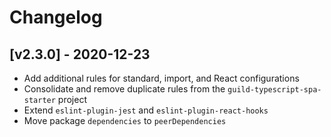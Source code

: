 # Changelog

## [v2.3.0] - 2020-12-23
- Add additional rules for standard, import, and React configurations
- Consolidate and remove duplicate rules from the `guild-typescript-spa-starter` project
- Extend `eslint-plugin-jest` and `eslint-plugin-react-hooks`
- Move package `dependencies` to `peerDependencies`
